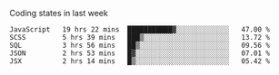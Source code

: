 Coding states in last week

<!--START_SECTION:waka-->
```text
JavaScript   19 hrs 22 mins  ███████████▓░░░░░░░░░░░░░   47.00 % 
SCSS         5 hrs 39 mins   ███▒░░░░░░░░░░░░░░░░░░░░░   13.72 % 
SQL          3 hrs 56 mins   ██▒░░░░░░░░░░░░░░░░░░░░░░   09.56 % 
JSON         2 hrs 53 mins   █▓░░░░░░░░░░░░░░░░░░░░░░░   07.01 % 
JSX          2 hrs 14 mins   █▒░░░░░░░░░░░░░░░░░░░░░░░   05.42 % 
```
<!--END_SECTION:waka-->
